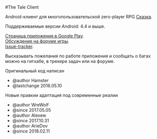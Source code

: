 ﻿#The Tale Client

Android-клиент для многопользовательской zero-player RPG [Сказка](http://the-tale.org).

Поддерживаемые версии Android: 4.4 и выше.

[Страница приложения в Google Play](https://play.google.com/store/apps/details?id=com.lonebytesoft.thetaleclient).  
[Обсуждение на форуме игры](http://the-tale.org/forum/threads/2802).  
[Issue-tracker](https://github.com/ariedov/TheTaleClient/issues).

Высказывать пожелания по работе приложения и сообщать о багах можно на гитхабе, в трекере задач или на форуме.

Оригинальный код написан
 * @author Hamster
 * @lastchange 2016.05.10

 Новые правкии адаптация под современные реалии

 * @author WreWolf
 * @since 2017.05.05
 * @author Alexew
 * @since 2017.10.31
 * @author ArieDov
 * @since 2018.02.11
